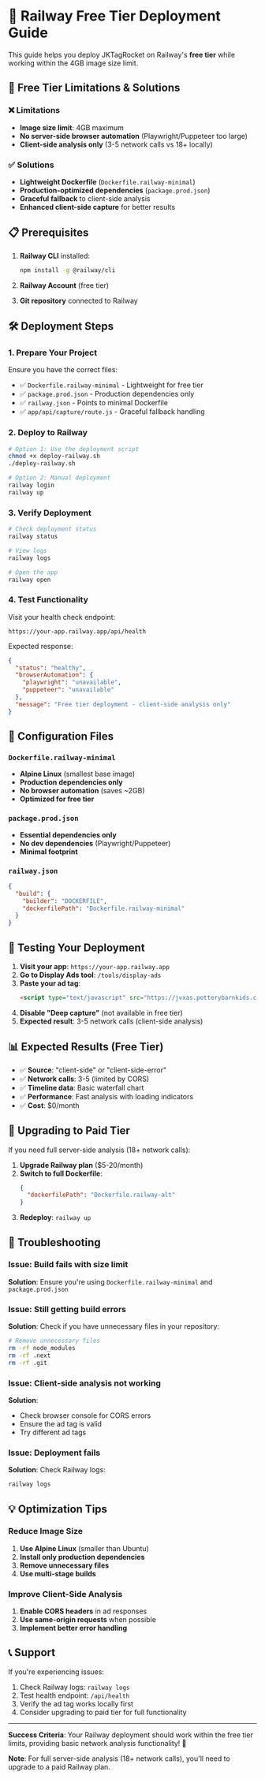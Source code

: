 # 🚀 Railway Free Tier Deployment Guide

This guide helps you deploy JKTagRocket on Railway's **free tier** while working within the 4GB image size limit.

## 🎯 **Free Tier Limitations & Solutions**

### ❌ **Limitations**
- **Image size limit**: 4GB maximum
- **No server-side browser automation** (Playwright/Puppeteer too large)
- **Client-side analysis only** (3-5 network calls vs 18+ locally)

### ✅ **Solutions**
- **Lightweight Dockerfile** (`Dockerfile.railway-minimal`)
- **Production-optimized dependencies** (`package.prod.json`)
- **Graceful fallback** to client-side analysis
- **Enhanced client-side capture** for better results

## 📋 **Prerequisites**

1. **Railway CLI** installed:
   ```bash
   npm install -g @railway/cli
   ```

2. **Railway Account** (free tier)

3. **Git repository** connected to Railway

## 🛠️ **Deployment Steps**

### 1. **Prepare Your Project**

Ensure you have the correct files:
- ✅ `Dockerfile.railway-minimal` - Lightweight for free tier
- ✅ `package.prod.json` - Production dependencies only
- ✅ `railway.json` - Points to minimal Dockerfile
- ✅ `app/api/capture/route.js` - Graceful fallback handling

### 2. **Deploy to Railway**

```bash
# Option 1: Use the deployment script
chmod +x deploy-railway.sh
./deploy-railway.sh

# Option 2: Manual deployment
railway login
railway up
```

### 3. **Verify Deployment**

```bash
# Check deployment status
railway status

# View logs
railway logs

# Open the app
railway open
```

### 4. **Test Functionality**

Visit your health check endpoint:
```
https://your-app.railway.app/api/health
```

Expected response:
```json
{
  "status": "healthy",
  "browserAutomation": {
    "playwright": "unavailable",
    "puppeteer": "unavailable"
  },
  "message": "Free tier deployment - client-side analysis only"
}
```

## 🔧 **Configuration Files**

### `Dockerfile.railway-minimal`
- **Alpine Linux** (smallest base image)
- **Production dependencies only**
- **No browser automation** (saves ~2GB)
- **Optimized for free tier**

### `package.prod.json`
- **Essential dependencies only**
- **No dev dependencies** (Playwright/Puppeteer)
- **Minimal footprint**

### `railway.json`
```json
{
  "build": {
    "builder": "DOCKERFILE",
    "dockerfilePath": "Dockerfile.railway-minimal"
  }
}
```

## 🧪 **Testing Your Deployment**

1. **Visit your app**: `https://your-app.railway.app`
2. **Go to Display Ads tool**: `/tools/display-ads`
3. **Paste your ad tag**:
   ```html
   <script type="text/javascript" src="https://jvxas.potterybarnkids.com/unit/unit_renderer.php?es_pId=5b3d4426&isDynamic=1&ap_DataSignal1=$!{DC_DATA_KV:28690741:CatID:9}&ap_DataSignal2=$!{DC_DATA_CAT_ID:1748974483:9}&ap_DataSignal3=$!{LINE_ITEM_ID}&ap_DataSignal4=$!{Package_ID}&ap_DataSignal5=$!{DC_DATA_KV:28690741:Pagetype:5}&ap_DataSignal6=$!{DC_DATA_KV:28690741:ProdCode:9}&ap_DataSignal7=$!{DC_DATA_KV:28690741:SiteCat:9}&ap_DataSignal8=$!{DC_DATA_KV:28690741:SuperCat:9}&ap_DataSignal9=$!{DC_DATA_KV:28690741:TopCat:2}&ap_DataSignal10=$!{DC_DATA_KV:28690741:CatID:9}&ap_DataSignal11=$!{DC_DATA_CAT_ID:1749815371:9}&ap_DataSignal16=$!{AD_CALL_ID}&c_adcall_id=$!{AD_CALL_ID}&c_cogs=$!{COGS}&c_ifa=$!{IFA}&c_inventory_source_id=$!{INVENTORY_SOURCE_ID}&c_publisher_id=$!{PUBLISHER_ID}&c_site_url=$!{SITE_URL}&campaignId=165047&ts_pId=5b3d4426&siteId=721ea4b819c34c0&dspId=DBM&bDim=728x90&creativeUnitType=18&jvxVer=2&bUnitId=1800&us_privacy=${US_PRIVACY}&gdpr_consent=${GDPR_CONSENT_294}&gdpr=${GDPR}&r=$!{AD_CALL_ID}&cMacro=[INSERT_CLICK_MACRO]&ap_cookieData_type=pbk&wl=1"></script>
   ```
4. **Disable "Deep capture"** (not available in free tier)
5. **Expected result**: 3-5 network calls (client-side analysis)

## 📊 **Expected Results (Free Tier)**

- ✅ **Source**: "client-side" or "client-side-error"
- ✅ **Network calls**: 3-5 (limited by CORS)
- ✅ **Timeline data**: Basic waterfall chart
- ✅ **Performance**: Fast analysis with loading indicators
- ✅ **Cost**: $0/month

## 🔄 **Upgrading to Paid Tier**

If you need full server-side analysis (18+ network calls):

1. **Upgrade Railway plan** ($5-20/month)
2. **Switch to full Dockerfile**:
   ```json
   {
     "dockerfilePath": "Dockerfile.railway-alt"
   }
   ```
3. **Redeploy**: `railway up`

## 🐛 **Troubleshooting**

### Issue: Build fails with size limit
**Solution**: Ensure you're using `Dockerfile.railway-minimal` and `package.prod.json`

### Issue: Still getting build errors
**Solution**: Check if you have unnecessary files in your repository:
```bash
# Remove unnecessary files
rm -rf node_modules
rm -rf .next
rm -rf .git
```

### Issue: Client-side analysis not working
**Solution**: 
- Check browser console for CORS errors
- Ensure the ad tag is valid
- Try different ad tags

### Issue: Deployment fails
**Solution**: Check Railway logs:
```bash
railway logs
```

## 💡 **Optimization Tips**

### Reduce Image Size
1. **Use Alpine Linux** (smaller than Ubuntu)
2. **Install only production dependencies**
3. **Remove unnecessary files**
4. **Use multi-stage builds**

### Improve Client-Side Analysis
1. **Enable CORS headers** in ad responses
2. **Use same-origin requests** when possible
3. **Implement better error handling**

## 📞 **Support**

If you're experiencing issues:
1. Check Railway logs: `railway logs`
2. Test health endpoint: `/api/health`
3. Verify the ad tag works locally first
4. Consider upgrading to paid tier for full functionality

---

**Success Criteria**: Your Railway deployment should work within the free tier limits, providing basic network analysis functionality! 🎉

**Note**: For full server-side analysis (18+ network calls), you'll need to upgrade to a paid Railway plan. 